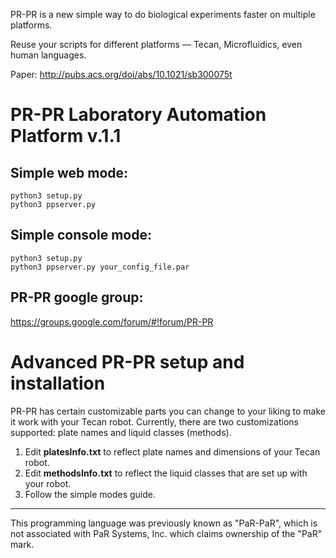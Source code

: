 PR-PR is a new simple way to do biological experiments faster on multiple platforms.

Reuse your scripts for different platforms — Tecan, Microfluidics, even human languages.

Paper: http://pubs.acs.org/doi/abs/10.1021/sb300075t

PR-PR Laboratory Automation Platform v.1.1
==================

Simple web mode:
------------------

	python3 setup.py
	python3 ppserver.py

Simple console mode:
------------------

	python3 setup.py
	python3 ppserver.py your_config_file.par

PR-PR google group:
------------------

https://groups.google.com/forum/#!forum/PR-PR



Advanced PR-PR setup and installation
==================

PR-PR has certain customizable parts you can change to your liking to make it work with your Tecan robot.
Currently, there are two customizations supported: plate names and liquid classes (methods).


1. Edit **platesInfo.txt** to reflect plate names and dimensions of your Tecan robot.
2. Edit **methodsInfo.txt** to reflect the liquid classes that are set up with your robot.
3. Follow the simple modes guide.

----
This programming language was previously known as "PaR-PaR", which is not associated with PaR Systems, Inc. which claims ownership of the "PaR" mark.